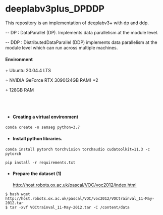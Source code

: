 # deeplabv3plus_DPDDP
This repository is an implementation of deeplabv3+ with dp and ddp.

-- DP : DataParallel (DP). Implements data parallelism at the module level.

-- DDP : DistributedDataParallel (DDP) implements data parallelism at the module level which can run across multiple machines.

#### Environment
∘ Ubuntu 20.04.4 LTS

∘ NVIDIA GeForce RTX 3090(24GB RAM) *2 

∘ 128GB RAM


<br/>
<br/>

* #### Creating a virtual environment
```shell
conda create -n semseg python=3.7
```  

* #### Install python libraries.
```shell
conda install pytorch torchvision torchaudio cudatoolkit=11.3 -c pytorch
```  
```shell
pip install -r requirements.txt
```  

* #### Prepare the dataset (1)
     <http://host.robots.ox.ac.uk/pascal/VOC/voc2012/index.html>
```shell
$ bash wget http://host.robots.ox.ac.uk/pascal/VOC/voc2012/VOCtrainval_11-May-2012.tar
$ tar -xvf VOCtrainval_11-May-2012.tar -C /content/data
```








